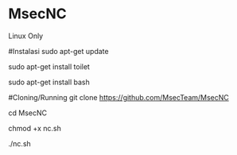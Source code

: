 # MsecNC
Linux Only

#Instalasi
sudo apt-get update

sudo apt-get install toilet

sudo apt-get install bash

#Cloning/Running
git clone https://github.com/MsecTeam/MsecNC

cd MsecNC

chmod +x nc.sh

./nc.sh
